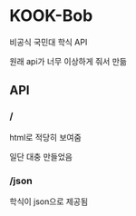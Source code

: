 # KOOK-Bob

비공식 국민대 학식 API

원래 api가 너무 이상하게 줘서 만듦

## API

### /

html로 적당히 보여줌

일단 대충 만들었음

### /json

학식이 json으로 제공됨
